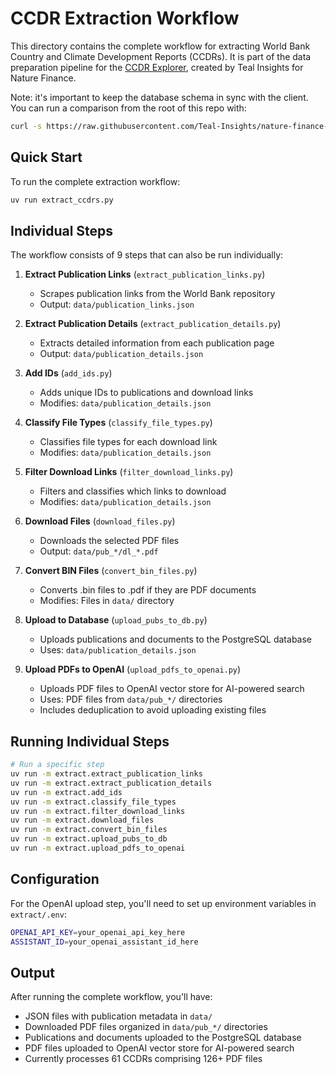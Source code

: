 # CCDR Extraction Workflow

This directory contains the complete workflow for extracting World Bank Country and Climate Development Reports (CCDRs). It is part of the data preparation pipeline for the [CCDR Explorer](https://github.com/Teal-Insights/nature-finance-rag-client), created by Teal Insights for Nature Finance.

Note: it's important to keep the database schema in sync with the client. You can run a comparison from the root of this repo with:

```bash
curl -s https://raw.githubusercontent.com/Teal-Insights/nature-finance-rag-api/refs/heads/main/db/schema.py extract/schema.py | diff - local/file
```

## Quick Start

To run the complete extraction workflow:

```bash
uv run extract_ccdrs.py
```

## Individual Steps

The workflow consists of 9 steps that can also be run individually:

1. **Extract Publication Links** (`extract_publication_links.py`)
   - Scrapes publication links from the World Bank repository
   - Output: `data/publication_links.json`

2. **Extract Publication Details** (`extract_publication_details.py`)
   - Extracts detailed information from each publication page
   - Output: `data/publication_details.json`

3. **Add IDs** (`add_ids.py`)
   - Adds unique IDs to publications and download links
   - Modifies: `data/publication_details.json`

4. **Classify File Types** (`classify_file_types.py`)
   - Classifies file types for each download link
   - Modifies: `data/publication_details.json`

5. **Filter Download Links** (`filter_download_links.py`)
   - Filters and classifies which links to download
   - Modifies: `data/publication_details.json`

6. **Download Files** (`download_files.py`)
   - Downloads the selected PDF files
   - Output: `data/pub_*/dl_*.pdf`

7. **Convert BIN Files** (`convert_bin_files.py`)
   - Converts .bin files to .pdf if they are PDF documents
   - Modifies: Files in `data/` directory

8. **Upload to Database** (`upload_pubs_to_db.py`)
   - Uploads publications and documents to the PostgreSQL database
   - Uses: `data/publication_details.json`

9. **Upload PDFs to OpenAI** (`upload_pdfs_to_openai.py`)
   - Uploads PDF files to OpenAI vector store for AI-powered search
   - Uses: PDF files from `data/pub_*/` directories
   - Includes deduplication to avoid uploading existing files

## Running Individual Steps

```bash
# Run a specific step
uv run -m extract.extract_publication_links
uv run -m extract.extract_publication_details
uv run -m extract.add_ids
uv run -m extract.classify_file_types
uv run -m extract.filter_download_links
uv run -m extract.download_files
uv run -m extract.convert_bin_files
uv run -m extract.upload_pubs_to_db
uv run -m extract.upload_pdfs_to_openai
```

## Configuration

For the OpenAI upload step, you'll need to set up environment variables in `extract/.env`:

```bash
OPENAI_API_KEY=your_openai_api_key_here
ASSISTANT_ID=your_openai_assistant_id_here
```

## Output

After running the complete workflow, you'll have:
- JSON files with publication metadata in `data/`
- Downloaded PDF files organized in `data/pub_*/` directories
- Publications and documents uploaded to the PostgreSQL database
- PDF files uploaded to OpenAI vector store for AI-powered search
- Currently processes 61 CCDRs comprising 126+ PDF files 